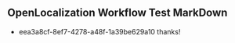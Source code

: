 ## OpenLocalization Workflow Test MarkDown
* eea3a8cf-8ef7-4278-a48f-1a39be629a10 thanks!

<!--HONumber=Sep16_HO1-->


